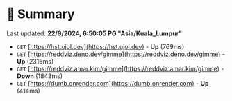 # 📖 Summary
Last updated: **22/9/2024, 6:50:05 PG "Asia/Kuala_Lumpur"**

- `GET` [https://hst.ujol.dev](https://hst.ujol.dev) - **Up** (769ms)
- `GET` [https://reddviz.deno.dev/gimme](https://reddviz.deno.dev/gimme) - **Up** (2316ms)
- `GET` [https://reddviz.amar.kim/gimme](https://reddviz.amar.kim/gimme) - **Down** (1843ms)
- `GET` [https://dumb.onrender.com](https://dumb.onrender.com) - **Up** (414ms)
